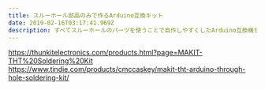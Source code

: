 ```yaml
---
title: スルーホール部品のみで作るArduino互換キット
date: 2019-02-16T03:17:41.969Z
description: すべてスルーホールのパーツを使うことで自作しやすくしたArduino互換機を紹介します
---
```

https://thunkitelectronics.com/products.html?page=MAKIT-THT%20Soldering%20Kit
https://www.tindie.com/products/cmccaskey/makit-tht-arduino-through-hole-soldering-kit/
